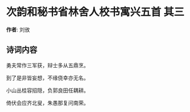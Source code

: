 # 次韵和秘书省林舍人校书寓兴五首  其三

**作者**: 刘攽

## 诗词内容

勇夫常作三军获，辩士多从五鼎烹。

到了是非皆妄想，不缘侥幸亦无名。

小山丛桂容招隠，负郭良田任耦耕。

倚伏会应齐北叟，朱愚那复问南荣。

